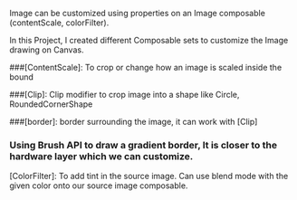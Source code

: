 Image can be customized using properties on an Image composable (contentScale, colorFilter).

In this Project, I created different Composable sets to customize the Image drawing on Canvas. 

###[ContentScale]: To crop or change how an image is scaled inside the bound

###[Clip]: Clip modifier to crop image into a shape like Circle, RoundedCornerShape

###[border]: border surrounding the image, it can work with [Clip]

### Using Brush API to draw a gradient border, It is closer to the hardware layer which we can customize.

[ColorFilter]: To add tint in the source image. Can use blend mode with the given color onto our source image composable.  



